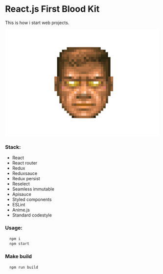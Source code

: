 # React.js First Blood Kit

This is how i start web projects.

![Rampage!](./godmode.png)

### Stack:
- React
- React router
- Redux
- Reduxsauce
- Redux persist
- Reselect
- Seamless immutable
- Apisauce
- Styled components
- ESLint
- Anime.js
- Standard codestyle

### Usage:

```bash
  npm i
  npm start
```

### Make build

```bash
  npm run build
```
